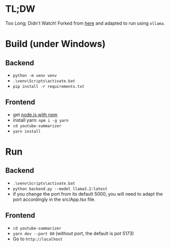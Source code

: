 # TL;DW

Too Long; Didn't Watch!
Forked from [here](https://github.com/stong/tldw) and adapted to run using `ollama`.



# Build (under Windows)

## Backend
- `python -m venv venv`
- `.\venv\Scripts\activate.bat`
- `pip install -r requirements.txt`


## Frontend
- get [node.js with npm](https://nodejs.org/en/download/)
- install yarn: `npm i -g yarn`
- `cd youtube-summarizer`
- `yarn install`



# Run

## Backend
- `.\venv\Scripts\activate.bat`
- `python backend.py --model llama3.2:latest`
- if you change the port from its default 5000, you will need to adapt the port accordingly in the src/App.tsx file.


## Frontend
- `cd youtube-summarizer`
- `yarn dev --port 80` (without port, the default is pot 5173)
- Go to `http://localhost`